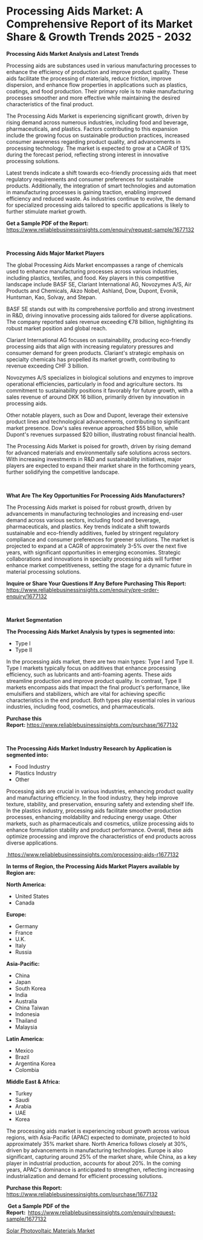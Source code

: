 <p><h1>Processing Aids Market: A Comprehensive Report of its Market Share & Growth Trends 2025 - 2032</h1></p><p><strong>Processing Aids Market Analysis and Latest Trends</strong></p>
<p><p>Processing aids are substances used in various manufacturing processes to enhance the efficiency of production and improve product quality. These aids facilitate the processing of materials, reduce friction, improve dispersion, and enhance flow properties in applications such as plastics, coatings, and food production. Their primary role is to make manufacturing processes smoother and more effective while maintaining the desired characteristics of the final product.</p><p>The Processing Aids Market is experiencing significant growth, driven by rising demand across numerous industries, including food and beverage, pharmaceuticals, and plastics. Factors contributing to this expansion include the growing focus on sustainable production practices, increased consumer awareness regarding product quality, and advancements in processing technology. The market is expected to grow at a CAGR of 13% during the forecast period, reflecting strong interest in innovative processing solutions.</p><p>Latest trends indicate a shift towards eco-friendly processing aids that meet regulatory requirements and consumer preferences for sustainable products. Additionally, the integration of smart technologies and automation in manufacturing processes is gaining traction, enabling improved efficiency and reduced waste. As industries continue to evolve, the demand for specialized processing aids tailored to specific applications is likely to further stimulate market growth.</p></p>
<p><strong>Get a Sample PDF of the Report:&nbsp;</strong> <a href="https://www.reliablebusinessinsights.com/enquiry/request-sample/1677132?utm_campaign=3362&utm_medium=2&utm_source=Github&utm_content=ia&utm_term=24032025&utm_id=processing-aids">https://www.reliablebusinessinsights.com/enquiry/request-sample/1677132</a></p>
<p>&nbsp;</p>
<p><strong>Processing Aids Major Market Players</strong></p>
<p><p>The global Processing Aids Market encompasses a range of chemicals used to enhance manufacturing processes across various industries, including plastics, textiles, and food. Key players in this competitive landscape include BASF SE, Clariant International AG, Novozymes A/S, Air Products and Chemicals, Akzo Nobel, Ashland, Dow, Dupont, Evonik, Huntsman, Kao, Solvay, and Stepan.</p><p>BASF SE stands out with its comprehensive portfolio and strong investment in R&D, driving innovative processing aids tailored for diverse applications. The company reported sales revenue exceeding €78 billion, highlighting its robust market position and global reach.</p><p>Clariant International AG focuses on sustainability, producing eco-friendly processing aids that align with increasing regulatory pressures and consumer demand for green products. Clariant's strategic emphasis on specialty chemicals has propelled its market growth, contributing to revenue exceeding CHF 3 billion.</p><p>Novozymes A/S specializes in biological solutions and enzymes to improve operational efficiencies, particularly in food and agriculture sectors. Its commitment to sustainability positions it favorably for future growth, with a sales revenue of around DKK 16 billion, primarily driven by innovation in processing aids.</p><p>Other notable players, such as Dow and Dupont, leverage their extensive product lines and technological advancements, contributing to significant market presence. Dow's sales revenue approached $55 billion, while Dupont's revenues surpassed $20 billion, illustrating robust financial health.</p><p>The Processing Aids Market is poised for growth, driven by rising demand for advanced materials and environmentally safe solutions across sectors. With increasing investments in R&D and sustainability initiatives, major players are expected to expand their market share in the forthcoming years, further solidifying the competitive landscape.</p></p>
<p>&nbsp;</p>
<p><strong>What Are The Key Opportunities For Processing Aids Manufacturers?</strong></p>
<p><p>The Processing Aids market is poised for robust growth, driven by advancements in manufacturing technologies and increasing end-user demand across various sectors, including food and beverage, pharmaceuticals, and plastics. Key trends indicate a shift towards sustainable and eco-friendly additives, fueled by stringent regulatory compliance and consumer preferences for greener solutions. The market is projected to expand at a CAGR of approximately 3-5% over the next five years, with significant opportunities in emerging economies. Strategic collaborations and innovations in specialty processing aids will further enhance market competitiveness, setting the stage for a dynamic future in material processing solutions.</p></p>
<p><strong>Inquire or Share Your Questions If Any Before Purchasing This Report:</strong> <a href="https://www.reliablebusinessinsights.com/enquiry/pre-order-enquiry/1677132?utm_campaign=3362&utm_medium=2&utm_source=Github&utm_content=ia&utm_term=24032025&utm_id=processing-aids">https://www.reliablebusinessinsights.com/enquiry/pre-order-enquiry/1677132</a></p>
<p>&nbsp;</p>
<p><strong>Market Segmentation</strong></p>
<p><strong>The Processing Aids Market Analysis by types is segmented into:</strong></p>
<p><ul><li>Type I</li><li>Type II</li></ul></p>
<p><p>In the processing aids market, there are two main types: Type I and Type II. Type I markets typically focus on additives that enhance processing efficiency, such as lubricants and anti-foaming agents. These aids streamline production and improve product quality. In contrast, Type II markets encompass aids that impact the final product's performance, like emulsifiers and stabilizers, which are vital for achieving specific characteristics in the end product. Both types play essential roles in various industries, including food, cosmetics, and pharmaceuticals.</p></p>
<p><strong>Purchase this Report:&nbsp;</strong><a href="https://www.reliablebusinessinsights.com/purchase/1677132?utm_campaign=3362&utm_medium=2&utm_source=Github&utm_content=ia&utm_term=24032025&utm_id=processing-aids">https://www.reliablebusinessinsights.com/purchase/1677132</a></p>
<p>&nbsp;</p>
<p><strong>The Processing Aids Market Industry Research by Application is segmented into:</strong></p>
<p><ul><li>Food Industry</li><li>Plastics Industry</li><li>Other</li></ul></p>
<p><p>Processing aids are crucial in various industries, enhancing product quality and manufacturing efficiency. In the food industry, they help improve texture, stability, and preservation, ensuring safety and extending shelf life. In the plastics industry, processing aids facilitate smoother production processes, enhancing moldability and reducing energy usage. Other markets, such as pharmaceuticals and cosmetics, utilize processing aids to enhance formulation stability and product performance. Overall, these aids optimize processing and improve the characteristics of end products across diverse applications.</p></p>
<p><a href="https://www.reliablebusinessinsights.com/processing-aids-r1677132?utm_campaign=3362&utm_medium=2&utm_source=Github&utm_content=ia&utm_term=24032025&utm_id=processing-aids">&nbsp;https://www.reliablebusinessinsights.com/processing-aids-r1677132</a></p>
<p><strong>In terms of Region, the Processing Aids Market Players available by Region are:</strong></p>
<p>
    <p> <strong> North America: </strong>
        <ul>
            <li>United States</li>
            <li>Canada</li>
        </ul>
        </p> 
    <p> <strong> Europe: </strong>
        <ul>
            <li>Germany</li>
            <li>France</li>
            <li>U.K.</li>
            <li>Italy</li>
            <li>Russia</li>
        </ul>
        </p> 
    <p> <strong> Asia-Pacific: </strong>
        <ul>
            <li>China</li>
            <li>Japan</li>
            <li>South Korea</li>
            <li>India</li>
            <li>Australia</li>
            <li>China Taiwan</li>
            <li>Indonesia</li>
            <li>Thailand</li>
            <li>Malaysia</li>
        </ul>
        </p> 
    <p> <strong> Latin America: </strong>
        <ul>
            <li>Mexico</li>
            <li>Brazil</li>
            <li>Argentina Korea</li>
            <li>Colombia</li>
        </ul>
        </p> 
    <p> <strong> Middle East & Africa: </strong>
        <ul>
            <li>Turkey</li>
            <li>Saudi</li>
            <li>Arabia</li>
            <li>UAE</li>
            <li>Korea</li>
        </ul>
    </p>
    </p>
<p><p>The processing aids market is experiencing robust growth across various regions, with Asia-Pacific (APAC) expected to dominate, projected to hold approximately 35% market share. North America follows closely at 30%, driven by advancements in manufacturing technologies. Europe is also significant, capturing around 25% of the market share, while China, as a key player in industrial production, accounts for about 20%. In the coming years, APAC's dominance is anticipated to strengthen, reflecting increasing industrialization and demand for efficient processing solutions.</p></p>
<p><strong>Purchase this Report: </strong><a href="https://www.reliablebusinessinsights.com/purchase/1677132?utm_campaign=3362&utm_medium=2&utm_source=Github&utm_content=ia&utm_term=24032025&utm_id=processing-aids">https://www.reliablebusinessinsights.com/purchase/1677132</a></p>
<p>&nbsp;<strong>Get a Sample PDF of the Report:&nbsp;&nbsp;</strong><a href="https://www.reliablebusinessinsights.com/enquiry/request-sample/1677132?utm_campaign=3362&utm_medium=2&utm_source=Github&utm_content=ia&utm_term=24032025&utm_id=processing-aids">https://www.reliablebusinessinsights.com/enquiry/request-sample/1677132</a></p>
<p><strong></strong></p>
<p><p><a href="https://github.com/iquiseeboli/Market-Research-Report-List-1/blob/main/solar-photovoltaic-materials-market.md?utm_campaign=3362&utm_medium=2&utm_source=Github&utm_content=ia&utm_term=24032025&utm_id=processing-aids">Solar Photovoltaic Materials Market</a></p></p>